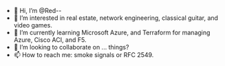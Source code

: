- 👋 Hi, I’m @Red--
- 👀 I’m interested in real estate, network engineering, classical guitar, and video games.
- 🌱 I’m currently learning Microsoft Azure, and Terraform for managing Azure, Cisco ACI, and F5. 
- 💞️ I’m looking to collaborate on ... things?
- 📫 How to reach me: smoke signals or RFC 2549.

<!---
Red--/Red-- is a ✨ special ✨ repository because its `README.md` (this file) appears on your GitHub profile.
You can click the Preview link to take a look at your changes.
--->
